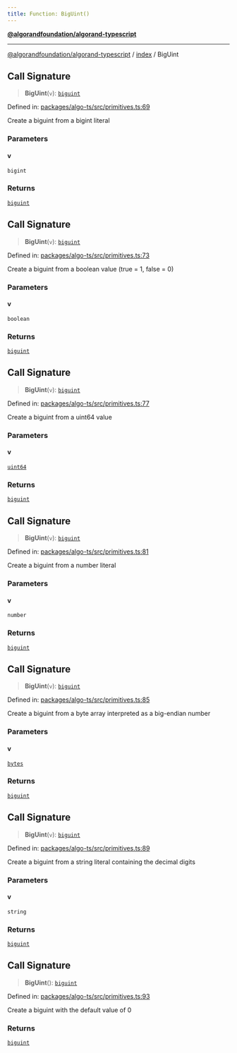 ```yaml
---
title: Function: BigUint()
---
```


[**@algorandfoundation/algorand-typescript**](../../README)

***

[@algorandfoundation/algorand-typescript](../../README) / [index](../README) / BigUint



## Call Signature

> **BigUint**(`v`): [`biguint`](../type-aliases/biguint)

Defined in: [packages/algo-ts/src/primitives.ts:69](https://github.com/algorandfoundation/puya-ts/blob/main/packages/algo-ts/src/primitives.ts#L69)

Create a biguint from a bigint literal

### Parameters

#### v

`bigint`

### Returns

[`biguint`](../type-aliases/biguint)

## Call Signature

> **BigUint**(`v`): [`biguint`](../type-aliases/biguint)

Defined in: [packages/algo-ts/src/primitives.ts:73](https://github.com/algorandfoundation/puya-ts/blob/main/packages/algo-ts/src/primitives.ts#L73)

Create a biguint from a boolean value (true = 1, false = 0)

### Parameters

#### v

`boolean`

### Returns

[`biguint`](../type-aliases/biguint)

## Call Signature

> **BigUint**(`v`): [`biguint`](../type-aliases/biguint)

Defined in: [packages/algo-ts/src/primitives.ts:77](https://github.com/algorandfoundation/puya-ts/blob/main/packages/algo-ts/src/primitives.ts#L77)

Create a biguint from a uint64 value

### Parameters

#### v

[`uint64`](../type-aliases/uint64)

### Returns

[`biguint`](../type-aliases/biguint)

## Call Signature

> **BigUint**(`v`): [`biguint`](../type-aliases/biguint)

Defined in: [packages/algo-ts/src/primitives.ts:81](https://github.com/algorandfoundation/puya-ts/blob/main/packages/algo-ts/src/primitives.ts#L81)

Create a biguint from a number literal

### Parameters

#### v

`number`

### Returns

[`biguint`](../type-aliases/biguint)

## Call Signature

> **BigUint**(`v`): [`biguint`](../type-aliases/biguint)

Defined in: [packages/algo-ts/src/primitives.ts:85](https://github.com/algorandfoundation/puya-ts/blob/main/packages/algo-ts/src/primitives.ts#L85)

Create a biguint from a byte array interpreted as a big-endian number

### Parameters

#### v

[`bytes`](../type-aliases/bytes)

### Returns

[`biguint`](../type-aliases/biguint)

## Call Signature

> **BigUint**(`v`): [`biguint`](../type-aliases/biguint)

Defined in: [packages/algo-ts/src/primitives.ts:89](https://github.com/algorandfoundation/puya-ts/blob/main/packages/algo-ts/src/primitives.ts#L89)

Create a biguint from a string literal containing the decimal digits

### Parameters

#### v

`string`

### Returns

[`biguint`](../type-aliases/biguint)

## Call Signature

> **BigUint**(): [`biguint`](../type-aliases/biguint)

Defined in: [packages/algo-ts/src/primitives.ts:93](https://github.com/algorandfoundation/puya-ts/blob/main/packages/algo-ts/src/primitives.ts#L93)

Create a biguint with the default value of 0

### Returns

[`biguint`](../type-aliases/biguint)